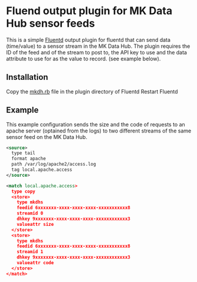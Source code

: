# Fluend output plugin for MK Data Hub sensor feeds
This is a simple [Fluentd](http://www.fluentd.org/) output plugin for fluentd that can send data (time/value) to a sensor stream in the MK Data Hub.
The plugin requires the ID of the feed and of the stream to post to, the API key to use and the data attribute to use for as the value to record. (see example below).

## Installation 
Copy the [mkdh.rb](mkdh.rb) file in the plugin directory of Fluentd
Restart Fluentd

## Example
This example configuration sends the size and the code of requests to an apache server (optained from the logs) to two different streams of the same sensor feed on the MK Data Hub.

```xml
<source>
  type tail
  format apache
  path /var/log/apache2/access.log
  tag local.apache.access
</source>

<match local.apache.access>
  type copy
  <store>
    type mkdhs
    feedid 6xxxxxxx-xxxx-xxxx-xxxx-xxxxxxxxxxx8
    streamid 0
    dhkey 9xxxxxxx-xxxx-xxxx-xxxx-xxxxxxxxxxxx3
    valueattr size
  </store>
  <store>
    type mkdhs
    feedid 6xxxxxxx-xxxx-xxxx-xxxx-xxxxxxxxxxx8
    streamid 1
    dhkey 9xxxxxxx-xxxx-xxxx-xxxx-xxxxxxxxxxxx3
    valueattr code
  </store>
</match>
```
